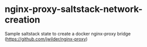 # nginx-proxy-saltstack-network-creation
Sample saltstack state to create a docker nginx-proxy bridge (https://github.com/jwilder/nginx-proxy)
